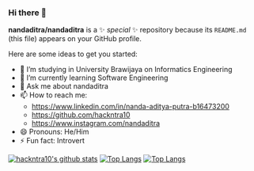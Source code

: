 ### Hi there 👋


**nandaditra/nandaditra** is a ✨ _special_ ✨ repository because its `README.md` (this file) appears on your GitHub profile.

Here are some ideas to get you started:

- 🔭 I’m studying in University Brawijaya on Informatics Engineering
- 🌱 I’m currently learning Software Engineering
- 💬 Ask me about nandaditra
- 📫 How to reach me: 
     - https://www.linkedin.com/in/nanda-aditya-putra-b16473200
     - https://github.com/hackntra10
     - https://www.instagram.com/nandaditra
- 😄 Pronouns: He/Him
- ⚡ Fun fact: Introvert

[![hackntra10's github stats](https://github-readme-stats.vercel.app/api?username=hackntra10&theme=dracula&show_icons=true)](https://github.com/anuraghazra/github-readme-stats)
[![Top Langs](https://github-readme-stats.vercel.app/api/top-langs/?username=hackntra10&layout=compact&theme=dracula)](https://github.com/anuraghazra/github-readme-stats) 
[![Top Langs](https://github-readme-stats.vercel.app/api/top-langs/?username=hackntra10&layout=compact&langs_count=10&theme=dracula&hide=javascript)](https://github.com/anuraghazra/github-readme-stats) 
